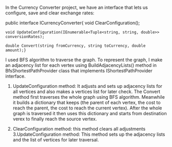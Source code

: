 In the Currency Converter project, we have an interface that lets us configure, save and clear exchange rates:

public interface ICurrencyConverter{
    void ClearConfiguration();

    void UpdateConfiguration(IEnumerable<Tuple<string, string, double>> conversionRates);

    double Convert(string fromCurrency, string toCurrency, double amount);}

I used BFS algorithm to traverse the graph. To represent the graph, I make an adjacency list for each vertex using BuildAdjacencyLists() method in 
BfsShortestPathProvider class that implements IShortestPathProvider interface.
1. UpdateConfiguration method:
   It adjusts and sets up adjacency lists for all vertices and also makes a vertices list for later check.
The Convert method first traverses the whole graph using BFS algorithm. Meanwhile it builds a dictionary that 
keeps (the parent of each vertex, the cost to reach the parent, the cost to reach the current vertex).
After the whole graph is traversed it then uses this dictionary and starts from destination verex to finally reach the source vertex.

2. ClearConfiguration method:
   this method clears all adjustments
3.UpdateConfiguration method:
   This method sets up the adjacency lists and the list of vertices for later traversal.
